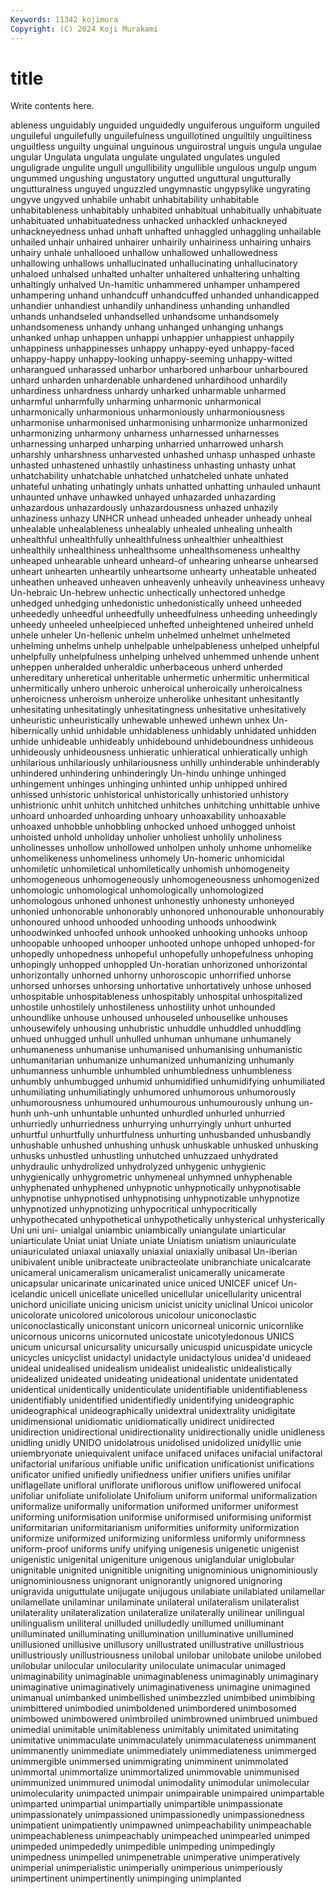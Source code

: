 ```yaml
---
Keywords: 11342 kojimura
Copyright: (C) 2024 Koji Murakami
---
```


# title

Write contents here.



ableness unguidably unguided unguidedly unguiferous unguiform
unguiled unguileful unguilefully unguilefulness unguillotined unguiltily unguiltiness unguiltless unguilty unguinal
unguinous unguirostral unguis ungula ungulae ungular Ungulata ungulata ungulate ungulated
ungulates unguled unguligrade ungulite ungull ungullibility ungullible ungulous ungulp ungum
ungummed ungushing ungustatory ungutted unguttural ungutturally ungutturalness unguyed unguzzled ungymnastic
ungypsylike ungyrating ungyve ungyved unhabile unhabit unhabitability unhabitable unhabitableness unhabitably
unhabited unhabitual unhabitually unhabituate unhabituated unhabituatedness unhacked unhackled unhackneyed unhackneyedness
unhad unhaft unhafted unhaggled unhaggling unhailable unhailed unhair unhaired unhairer
unhairily unhairiness unhairing unhairs unhairy unhale unhallooed unhallow unhallowed unhallowedness
unhallowing unhallows unhallucinated unhallucinating unhallucinatory unhaloed unhalsed unhalted unhalter unhaltered
unhaltering unhalting unhaltingly unhalved Un-hamitic unhammered unhamper unhampered unhampering unhand
unhandcuff unhandcuffed unhanded unhandicapped unhandier unhandiest unhandily unhandiness unhanding unhandled
unhands unhandseled unhandselled unhandsome unhandsomely unhandsomeness unhandy unhang unhanged unhanging
unhangs unhanked unhap unhappen unhappi unhappier unhappiest unhappily unhappiness unhappinesses
unhappy unhappy-eyed unhappy-faced unhappy-happy unhappy-looking unhappy-seeming unhappy-witted unharangued unharassed unharbor
unharbored unharbour unharboured unhard unharden unhardenable unhardened unhardihood unhardily unhardiness
unhardness unhardy unharked unharmable unharmed unharmful unharmfully unharming unharmonic unharmonical
unharmonically unharmonious unharmoniously unharmoniousness unharmonise unharmonised unharmonising unharmonize unharmonized unharmonizing
unharmony unharness unharnessed unharnesses unharnessing unharped unharping unharried unharrowed unharsh
unharshly unharshness unharvested unhashed unhasp unhasped unhaste unhasted unhastened unhastily
unhastiness unhasting unhasty unhat unhatchability unhatchable unhatched unhatcheled unhate unhated
unhateful unhating unhatingly unhats unhatted unhatting unhauled unhaunt unhaunted unhave
unhawked unhayed unhazarded unhazarding unhazardous unhazardously unhazardousness unhazed unhazily unhaziness
unhazy UNHCR unhead unheaded unheader unheady unheal unhealable unhealableness unhealably
unhealed unhealing unhealth unhealthful unhealthfully unhealthfulness unhealthier unhealthiest unhealthily unhealthiness
unhealthsome unhealthsomeness unhealthy unheaped unhearable unheard unheard-of unhearing unhearse unhearsed
unheart unhearten unheartily unheartsome unhearty unheatable unheated unheathen unheaved unheaven
unheavenly unheavily unheaviness unheavy Un-hebraic Un-hebrew unhectic unhectically unhectored unhedge
unhedged unhedging unhedonistic unhedonistically unheed unheeded unheededly unheedful unheedfully unheedfulness
unheeding unheedingly unheedy unheeled unheelpieced unhefted unheightened unheired unheld unhele
unheler Un-hellenic unhelm unhelmed unhelmet unhelmeted unhelming unhelms unhelp unhelpable
unhelpableness unhelped unhelpful unhelpfully unhelpfulness unhelping unhelved unhemmed unhende unhent
unheppen unheralded unheraldic unherbaceous unherd unherded unhereditary unheretical unheritable unhermetic
unhermitic unhermitical unhermitically unhero unheroic unheroical unheroically unheroicalness unheroicness unheroism
unheroize unherolike unhesitant unhesitantly unhesitating unhesitatingly unhesitatingness unhesitative unhesitatively unheuristic
unheuristically unhewable unhewed unhewn unhex Un-hibernically unhid unhidable unhidableness unhidably
unhidated unhidden unhide unhideable unhideably unhidebound unhideboundness unhideous unhideously unhideousness
unhieratic unhieratical unhieratically unhigh unhilarious unhilariously unhilariousness unhilly unhinderable unhinderably
unhindered unhindering unhinderingly Un-hindu unhinge unhinged unhingement unhinges unhinging unhinted
unhip unhipped unhired unhissed unhistoric unhistorical unhistorically unhistoried unhistory unhistrionic
unhit unhitch unhitched unhitches unhitching unhittable unhive unhoard unhoarded unhoarding
unhoary unhoaxability unhoaxable unhoaxed unhobble unhobbling unhocked unhoed unhogged unhoist
unhoisted unhold unholiday unholier unholiest unholily unholiness unholinesses unhollow unhollowed
unholpen unholy unhome unhomelike unhomelikeness unhomeliness unhomely Un-homeric unhomicidal unhomiletic
unhomiletical unhomiletically unhomish unhomogeneity unhomogeneous unhomogeneously unhomogeneousness unhomogenized unhomologic unhomological
unhomologically unhomologized unhomologous unhoned unhonest unhonestly unhonesty unhoneyed unhonied unhonorable
unhonorably unhonored unhonourable unhonourably unhonoured unhood unhooded unhooding unhoods unhoodwink
unhoodwinked unhoofed unhook unhooked unhooking unhooks unhoop unhoopable unhooped unhooper
unhooted unhope unhoped unhoped-for unhopedly unhopedness unhopeful unhopefully unhopefulness unhoping
unhopingly unhopped unhoppled Un-horatian unhorizoned unhorizontal unhorizontally unhorned unhorny unhoroscopic
unhorrified unhorse unhorsed unhorses unhorsing unhortative unhortatively unhose unhosed unhospitable
unhospitableness unhospitably unhospital unhospitalized unhostile unhostilely unhostileness unhostility unhot unhounded
unhoundlike unhouse unhoused unhouseled unhouselike unhouses unhousewifely unhousing unhubristic unhuddle
unhuddled unhuddling unhued unhugged unhull unhulled unhuman unhumane unhumanely unhumaneness
unhumanise unhumanised unhumanising unhumanistic unhumanitarian unhumanize unhumanized unhumanizing unhumanly unhumanness
unhumble unhumbled unhumbledness unhumbleness unhumbly unhumbugged unhumid unhumidified unhumidifying unhumiliated
unhumiliating unhumiliatingly unhumored unhumorous unhumorously unhumorousness unhumoured unhumourous unhumourously unhung
un-hunh unh-unh unhuntable unhunted unhurdled unhurled unhurried unhurriedly unhurriedness unhurrying
unhurryingly unhurt unhurted unhurtful unhurtfully unhurtfulness unhurting unhusbanded unhusbandly unhushable
unhushed unhushing unhusk unhuskable unhusked unhusking unhusks unhustled unhustling unhutched
unhuzzaed unhydrated unhydraulic unhydrolized unhydrolyzed unhygenic unhygienic unhygienically unhygrometric unhymeneal
unhymned unhyphenable unhyphenated unhyphened unhypnotic unhypnotically unhypnotisable unhypnotise unhypnotised unhypnotising
unhypnotizable unhypnotize unhypnotized unhypnotizing unhypocritical unhypocritically unhypothecated unhypothetical unhypothetically unhysterical
unhysterically Uni uni uni- unialgal uniambic uniambically uniangulate uniarticular uniarticulate
Uniat uniat Uniate uniate Uniatism uniatism uniauriculate uniauriculated uniaxal uniaxally
uniaxial uniaxially unibasal Un-iberian unibivalent unible unibracteate unibracteolate unibranchiate unicalcarate
unicameral unicameralism unicameralist unicamerally unicamerate unicapsular unicarinate unicarinated unice uniced
UNICEF unicef Un-icelandic unicell unicellate unicelled unicellular unicellularity unicentral unichord
uniciliate unicing unicism unicist unicity uniclinal Unicoi unicolor unicolorate unicolored
unicolorous unicolour uniconoclastic uniconoclastically uniconstant unicorn unicorneal unicornic unicornlike unicornous
unicorns unicornuted unicostate unicotyledonous UNICS unicum unicursal unicursality unicursally unicuspid
unicuspidate unicycle unicycles unicyclist unidactyl unidactyle unidactylous unidea'd unideaed unideal
unidealised unidealism unidealist unidealistic unidealistically unidealized unideated unideating unideational unidentate
unidentated unidentical unidentically unidenticulate unidentifiable unidentifiableness unidentifiably unidentified unidentifiedly unidentifying
unideographic unideographical unideographically unidextral unidextrality unidigitate unidimensional unidiomatic unidiomatically unidirect
unidirected unidirection unidirectional unidirectionality unidirectionally unidle unidleness unidling unidly UNIDO
unidolatrous unidolised unidolized unidyllic unie uniembryonate uniequivalent uniface unifaced unifaces
unifacial unifactoral unifactorial unifarious unifiable unific unification unificationist unifications unificator
unified unifiedly unifiedness unifier unifiers unifies unifilar uniflagellate unifloral uniflorate
uniflorous uniflow uniflowered unifocal unifoliar unifoliate unifoliolate Unifolium uniform uniformal
uniformalization uniformalize uniformally uniformation uniformed uniformer uniformest uniforming uniformisation uniformise
uniformised uniformising uniformist uniformitarian uniformitarianism uniformities uniformity uniformization uniformize uniformized
uniformizing uniformless uniformly uniformness uniform-proof uniforms unify unifying unigenesis unigenetic
unigenist unigenistic unigenital unigeniture unigenous uniglandular uniglobular unignitable unignited unignitible
unigniting unignominious unignominiously unignominiousness unignorant unignorantly unignored unignoring unigravida uniguttulate
unijugate unijugous unilabiate unilabiated unilamellar unilamellate unilaminar unilaminate unilateral unilateralism
unilateralist unilaterality unilateralization unilateralize unilaterally unilinear unilingual unilingualism uniliteral unilluded
unilludedly unillumed unilluminant unilluminated unilluminating unillumination unilluminative unillumined unillusioned unillusive
unillusory unillustrated unillustrative unillustrious unillustriously unillustriousness unilobal unilobar unilobate unilobe
unilobed unilobular unilocular unilocularity uniloculate unimacular unimaged unimaginability unimaginable unimaginableness
unimaginably unimaginary unimaginative unimaginatively unimaginativeness unimagine unimagined unimanual unimbanked unimbellished
unimbezzled unimbibed unimbibing unimbittered unimbodied unimboldened unimbordered unimbosomed unimbowed unimbowered
unimbroiled unimbrowned unimbrued unimbued unimedial unimitable unimitableness unimitably unimitated unimitating
unimitative unimmaculate unimmaculately unimmaculateness unimmanent unimmanently unimmediate unimmediately unimmediateness unimmerged
unimmergible unimmersed unimmigrating unimminent unimmolated unimmortal unimmortalize unimmortalized unimmovable unimmunised
unimmunized unimmured unimodal unimodality unimodular unimolecular unimolecularity unimpacted unimpair unimpairable
unimpaired unimpartable unimparted unimpartial unimpartially unimpartible unimpassionate unimpassionately unimpassioned unimpassionedly
unimpassionedness unimpatient unimpatiently unimpawned unimpeachability unimpeachable unimpeachableness unimpeachably unimpeached unimpearled
unimped unimpeded unimpededly unimpedible unimpeding unimpedingly unimpedness unimpelled unimpenetrable unimperative
unimperatively unimperial unimperialistic unimperially unimperious unimperiously unimpertinent unimpertinently unimpinging unimplanted

